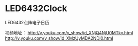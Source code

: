 LED6432Clock
============

LED6432点阵电子日历

视频地址：
http://v.youku.com/v_show/id_XNjQ4NjU0MTky.html
http://v.youku.com/v_show/id_XMzUyMDA2NDI0.html
